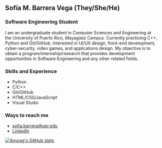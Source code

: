 ## Sofía M. Barrera Vega (They/She/He)
### Software Engineering Student 
I am an undergraduate student in Computer Sciences and Engineering at the University of Puerto Rico, Mayagüez Campus. Currently practicing C++, Python and Git/GitHub. Interested in UI/UX design, front-end development, cyber-security, video games, and applications design. My objective is to obtain a program/internship/research that provides development opportunities in Software Engineering and any other related fields.

### Skills and Experience
- Python
- C/C++
- Git/GitHub
- HTML/CSS/JavaScript
- Visual Studio

### Ways to reach me 
- sofia.barrera@upr.edu
- [LinkedIn](https://www.linkedin.com/in/smbv/)
    
    
[![Anurag's GitHub stats](https://github-readme-stats.vercel.app/api?username=smbv&theme=tokyonight )](https://github.com/smbv/github-readme-stats)


